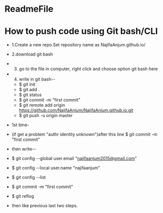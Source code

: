 # ReadmeFile

# How to push code using Git bash/CLI

* 1.Create a new repo.Set repository name as NajifaAnjum.github.io/
* 2.download git bash
* 3. go to the file in computer, right click and choose option git bash here 
* 4. write in git bash--
   * $ git init
   * $ git add .
   * $ git status
   * $ git commit -m "first commit"
   * $ git remote add origin https://github.com/NajifaAnjum/NajifaAnjum.github.io.git
   * $ git push -u origin master


* 1st time-
* (if get a problem "authr identity unknown")after this line $ git commit -m "first commit"
* then write--

* $ git config --global user.email "najifaanjum2015@gmail.com"
* $ git config --local user.name "najifaanjum"
* $ git config --list
* $ git commit -m "first commit"
* $ git reflog

* then like previous last two steps.
